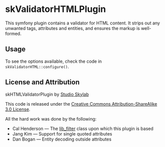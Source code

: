 skValidatorHTMLPlugin
=====================

This symfony plugin contains a validator for HTML content. It strips out any unwanted tags, attributes and entities, and ensures the markup is well-formed.



Usage
-----

To see the options available, check the code in `skValidatorHTML::configure()`.



License and Attribution
-----------------------

skHTMLValidatorPlugin by [Studio Skylab](http://www.studioskylab.com)

This code is released under the [Creative Commons Attribution-ShareAlike 3.0 License](http://creativecommons.org/licenses/by-sa/3.0/).

All the hard work was done by the following:

* Cal Henderson — The [lib_filter](https://github.com/iamcal/lib_filter) class upon which this plugin is based
* Jang Kim — Support for single quoted attributes
* Dan Bogan — Entity decoding outside attributes